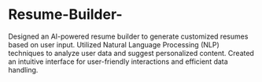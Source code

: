# Resume-Builder-
Designed an AI-powered resume builder to generate customized resumes based on user input.  Utilized Natural Language Processing (NLP) techniques to analyze user data and suggest personalized content.  Created an intuitive interface for user-friendly interactions and efficient data handling.
